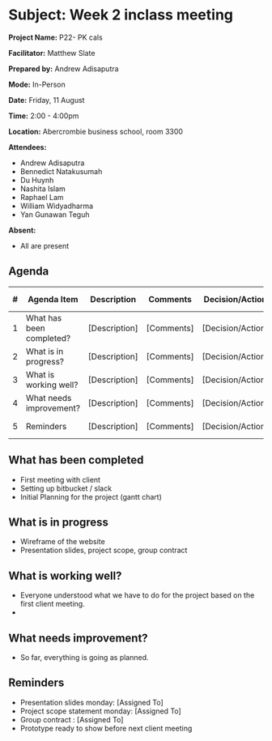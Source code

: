 # Subject: Week 2 inclass meeting

**Project Name:** P22- PK cals

**Facilitator:** Matthew Slate

**Prepared by:** Andrew Adisaputra

**Mode:** In-Person

**Date:** Friday, 11 August

**Time:** 2:00 - 4:00pm

**Location:** Abercrombie business school, room 3300

**Attendees:**
- Andrew Adisaputra
- Bennedict Natakusumah
- Du Huynh
- Nashita Islam
- Raphael Lam
- William Widyadharma
- Yan Gunawan Teguh

**Absent:**
- All are present

## Agenda

| # | Agenda Item | Description | Comments | Decision/Action | Who? | Items for Escalation |
|---|-------------|-------------|----------|-----------------|------|----------------------|
| 1 | What has been completed? | [Description]|[Comments] | [Decision/Action] | [Who?] | [Items for Escalation] |
| 2 | What is in progress?    |[Description]| [Comments] | [Decision/Action] | [Who?] | [Items for Escalation] |
| 3 | What is working well?   | [Description] | [Comments] | [Decision/Action] | [Who?] | [Items for Escalation] |
| 4 | What needs improvement? | [Description]|  [Comments] | [Decision/Action] | [Who?] | [Items for Escalation] |
| 5 | Reminders               | [Description]|  [Comments] | [Decision/Action] | [Who?] | [Items for Escalation] |

## What has been completed
- First meeting with client
- Setting up bitbucket / slack
- Initial Planning for the project (gantt chart)


## What is in progress
- Wireframe of the website
- Presentation slides, project scope, group contract


## What is working well?
- Everyone understood what we have to do for the project based on the first client meeting.
- 

## What needs improvement?
- So far, everything is going as planned.

## Reminders
- Presentation slides monday: [Assigned To]
- Project scope statement monday: [Assigned To]
- Group contract : [Assigned To]
- Prototype ready to show before next client meeting


